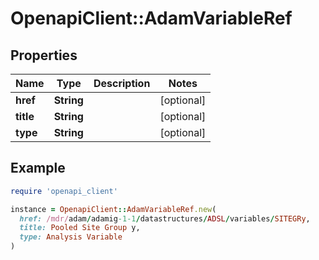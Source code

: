 # OpenapiClient::AdamVariableRef

## Properties

| Name | Type | Description | Notes |
| ---- | ---- | ----------- | ----- |
| **href** | **String** |  | [optional] |
| **title** | **String** |  | [optional] |
| **type** | **String** |  | [optional] |

## Example

```ruby
require 'openapi_client'

instance = OpenapiClient::AdamVariableRef.new(
  href: /mdr/adam/adamig-1-1/datastructures/ADSL/variables/SITEGRy,
  title: Pooled Site Group y,
  type: Analysis Variable
)
```


